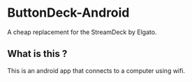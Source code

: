 # ButtonDeck-Android
A cheap replacement for the StreamDeck by Elgato.

## What is this ?
This is an android app that connects to a computer using wifi.
